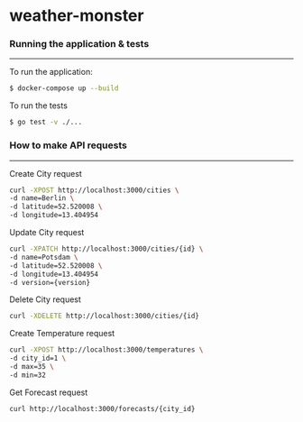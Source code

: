 # weather-monster

### Running the application & tests

---
To run the application:
```bash
$ docker-compose up --build
```

To run the tests
```bash
$ go test -v ./...
```

### How to make API requests

---

Create City request
```bash
curl -XPOST http://localhost:3000/cities \
-d name=Berlin \
-d latitude=52.520008 \
-d longitude=13.404954
```

Update City request
```bash
curl -XPATCH http://localhost:3000/cities/{id} \
-d name=Potsdam \
-d latitude=52.520008 \
-d longitude=13.404954
-d version={version}
```

Delete City request
```bash
curl -XDELETE http://localhost:3000/cities/{id}
```

Create Temperature request
```bash
curl -XPOST http://localhost:3000/temperatures \
-d city_id=1 \
-d max=35 \
-d min=32
```

Get Forecast request 
```bash
curl http://localhost:3000/forecasts/{city_id}
```